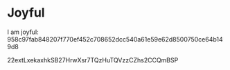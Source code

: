 # Joyful

I am joyful: 958c97fab848207f770ef452c708652dcc540a61e59e62d8500750ce64b149d8


22extLxekaxhkSB27HrwXsr7TQzHuTQVzzCZhs2CCQmBSP